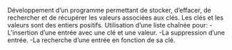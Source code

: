 Développement d’un programme permettant de stocker, d’effacer, de rechercher et de récupérer les valeurs associées aux clés. Les clés et les valeurs sont des entiers positifs.
Utilisation d’une liste chaînée pour:
-L’insertion d’une entrée avec une clé et une valeur.
-La suppression d’une entrée.
-La recherche d’une entrée en fonction de sa clé.


